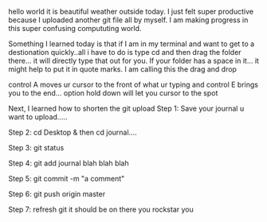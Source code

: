 hello world it is beautiful weather outside today. I just felt super productive because I uploaded another git file all by myself. I am making progress in this super confusing compututing world. 

Something I learned today is that if I am in my terminal and want to get to a destionation quickly..all i have to do is type 
cd and then drag the folder there... it will directly type that out for you. If your folder has a space in it... it might help to put it in quote marks. I am calling this the drag and drop 

control A moves ur cursor to the front of what ur typing and control E brings you to the end... option hold down will let you cursor to the spot

Next, I learned how to shorten the git upload 
Step 1: Save your journal u want to upload.....

Step 2: cd Desktop & then cd journal....

Step 3: git status

Step 4: git add journal blah blah blah

Step 5: git commit -m "a comment" 

Step 6: git push origin master

Step 7: refresh git it should be on there you rockstar you

